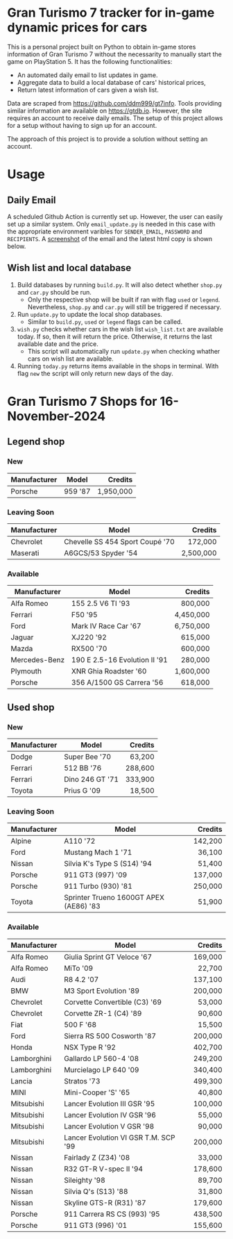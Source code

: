 # Gran Turismo 7 tracker for in-game dynamic prices for cars

This is a personal project built on Python to obtain in-game stores information of Gran Turismo 7 without the necessarity to manually start the game on PlayStation 5. It has the following functionalities:

- An automated daily email to list updates in game.
- Aggregate data to build a local database of cars' historical prices,
- Return latest information of cars given a wish list.

Data are scraped from https://github.com/ddm999/gt7info. Tools providing similar information are available on https://gtdb.io. However, the site requires an account to receive daily emails. The setup of this project allows for a setup without having to sign up for an account.

The approach of this project is to provide a solution without setting an account.

# Usage

## Daily Email

A scheduled Github Action is currently set up. However, the user can easily set up a similar system. Only `email_update.py` is needed in this case with the appropriate environment varibles for `SENDER_EMAIL`, `PASSWORD` and `RECIPIENTS`. A [screenshot](https://raw.githubusercontent.com/marcohoucheng/Gran-Turismo-7-Price-Tracker/main/data/email_screenshot.png) of the email and the latest html copy is shown below.

## Wish list and local database

1. Build databases by running `build.py`. It will also detect whether `shop.py` and `car.py` should be run.
    - Only the respective shop will be built if ran with flag `used` or `legend`. Nevertheless, `shop.py` and `car.py` will still be triggered if necessary.
2. Run `update.py` to update the local shop databases.
    - Similar to `build.py`, `used` or `legend` flags can be called.
3. `wish.py` checks whether cars in the wish list `wish_list.txt` are available today. If so, then it will return the price. Otherwise, it returns the last available date and the price.
    - This script will automatically run `update.py` when checking whather cars on wish list are available.
4. Running `today.py` returns items available in the shops in terminal. With flag `new` the script will only return new days of the day.


# Gran Turismo 7 Shops for 16-November-2024



## Legend shop

### New
 | Manufacturer | Model | Credits |
 | --- | --- | --: |
|Porsche|959 '87|1,950,000|

### Leaving Soon
 | Manufacturer | Model | Credits |
 | --- | --- | --: |
|Chevrolet|Chevelle SS 454 Sport Coupé '70|172,000|
|Maserati|A6GCS/53 Spyder '54|2,500,000|

### Available
 | Manufacturer | Model | Credits |
 | --- | --- | --: |
|Alfa Romeo|155 2.5 V6 TI '93|800,000|
|Ferrari|F50 '95|4,450,000|
|Ford|Mark IV Race Car '67|6,750,000|
|Jaguar|XJ220 '92|615,000|
|Mazda|RX500 '70|600,000|
|Mercedes-Benz|190 E 2.5-16 Evolution II '91|280,000|
|Plymouth|XNR Ghia Roadster '60|1,600,000|
|Porsche|356 A/1500 GS Carrera '56|618,000|


## Used shop

### New
 | Manufacturer | Model | Credits |
 | --- | --- | --: |
|Dodge|Super Bee '70|63,200|
|Ferrari|512 BB '76|288,600|
|Ferrari|Dino 246 GT '71|333,900|
|Toyota|Prius G '09|18,500|

### Leaving Soon
 | Manufacturer | Model | Credits |
 | --- | --- | --: |
|Alpine|A110 '72|142,200|
|Ford|Mustang Mach 1 '71|36,100|
|Nissan|Silvia K's Type S (S14) '94|51,400|
|Porsche|911 GT3 (997) '09|137,000|
|Porsche|911 Turbo (930) '81|250,000|
|Toyota|Sprinter Trueno 1600GT APEX (AE86) '83|51,900|

### Available
 | Manufacturer | Model | Credits |
 | --- | --- | --: |
|Alfa Romeo|Giulia Sprint GT Veloce '67|169,000|
|Alfa Romeo|MiTo '09|22,700|
|Audi|R8 4.2 '07|137,100|
|BMW|M3 Sport Evolution '89|200,000|
|Chevrolet|Corvette Convertible (C3) '69|53,000|
|Chevrolet|Corvette ZR-1 (C4) '89|90,600|
|Fiat|500 F '68|15,500|
|Ford|Sierra RS 500 Cosworth '87|200,000|
|Honda|NSX Type R '92|402,700|
|Lamborghini|Gallardo LP 560-4 '08|249,200|
|Lamborghini|Murcielago LP 640 '09|340,400|
|Lancia|Stratos '73|499,300|
|MINI|Mini-Cooper 'S' '65|40,800|
|Mitsubishi|Lancer Evolution III GSR '95|100,000|
|Mitsubishi|Lancer Evolution IV GSR '96|55,000|
|Mitsubishi|Lancer Evolution V GSR '98|90,000|
|Mitsubishi|Lancer Evolution VI GSR T.M. SCP '99|200,000|
|Nissan|Fairlady Z (Z34) '08|33,000|
|Nissan|R32 GT-R V-spec II '94|178,600|
|Nissan|Sileighty '98|89,700|
|Nissan|Silvia Q's (S13) '88|31,800|
|Nissan|Skyline GTS-R (R31) '87|179,600|
|Porsche|911 Carrera RS CS (993) '95|438,500|
|Porsche|911 GT3 (996) '01|155,600|
